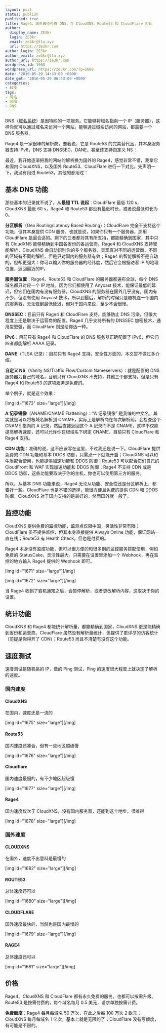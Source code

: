 ```yaml
---
layout: post
status: publish
published: true
title: Rage4，国外最佳免费 DNS，与 CloudXNS、Route53 和 CloudFlare 对比
author:
  display_name: ZE3kr
  login: ZE3kr
  email: ze3kr@tlo.xyz
  url: https://ze3kr.com
author_login: ZE3kr
author_email: ze3kr@tlo.xyz
author_url: https://ze3kr.com
wordpress_id: 1668
wordpress_url: https://ze3kr.com/?p=1668
date: '2016-05-29 14:43:00 +0000'
date_gmt: '2016-05-29 06:43:00 +0000'
categories:
- 科技
tags:
- 网站
- 网络
- DNS
---
```

<p>DNS（<a href="https://zh.wikipedia.org/wiki/域名系统" target="_blank">域名系统</a>）是因特网的一项服务。它能够将域名指向一个 IP（服务器），这样你就可以通过域名来访问一个网站。能够通过域名访问的网站，都需要一个 DNS 服务器。</p>
<p>Rage4 是一家很棒的解析商，要我说，它是 Route53 的完美替代品，其本身服务器支持 IPv6，DNS 支持 DNSSEC、DANE，甚至还支持自定义 NS！</p>
<p>最近，我开始逐渐把我的网站的解析换为国外的 Rage4，感觉非常不错，我拿它和国内 CloudXNS，以及国外 Route53、CloudFlare 进行一下对比，先声明一下，我没有用过 Route53，其他的都用过：<!--more--></p>
<h2>基本 DNS 功能</h2>
<p>那些基本的记录就不说了，从<strong>最短 TTL 说起</strong>：CloudFlare 最低 120 s，CloudXNS 最低 60 s，Rage4 和 Route53 都没有最低时长，或者说最低时长为 0。</p>
<p><strong>分区解析</strong>（Geo Routing/Latency Based Routing）：CloudFlare 完全不支持这个功能，但其本身提供 CDN 服务，也就是说，如果你只有一个服务器，那用 CloudFlare 是最合适的。剩下的三者都对其有所支持，都能精确到国家，其中只有 CloudXNS 能够精确到中国各省份的各运营商。Rage4 和 CloudXNS 支持智能解析，CloudXNS 会自动识别你的多个服务器，实现真对不同的运营商、不同的区域有不同的解析，但是只对国内的服务器有效；Rage4 的智能解析不是自动的，但却更强大：你可以输入你的服务器的经纬度，然后它会根据访客 IP 的地理位置，返回最近的IP。</p>
<p><strong>服务器位置</strong>：Rage4、Route53 和 CloudFlare 的服务器都遍布全球，每个 DNS 域名都只对应一个 IP 地址，因为它们都使用了 Anycast 技术，能保证最低的延迟，但它们在国内有没有服务器。CloudXNS 的服务器在国外几乎没有，国内有不少，但没有使用 Anycast 技术，所以到最后，解析的时候只是随机连一个国内的服务器，无法做到最低延迟，但对于国内来说，至少不会很慢。</p>
<p><strong>DNSSEC</strong>：目前只有 Rage4 和 CloudFlare 支持，能够防止 DNS 污染，但很大程度上还是取决于运营商的配置。Rage4 几乎支持所有的 DNSSEC 加密技术，通用型更强，而 CloudFlare 则是给你选一种。</p>
<p><strong>IPv6</strong>：目前只有 Rage4 和 CloudFlare 的 DNS 服务器正确配置了 IPv6，但它们四者都能解析 AAAA 记录。</p>
<p><strong>DANE</strong>（TLSA 记录）：目前只有 Rage4 支持，安全性方面的，本文暂不做过多介绍。</p>
<p><strong>自定义 NS</strong>（Vanity NS/Traffic Flow/Custom Nameservers）：就是配置的 DNS 服务器为自己的域名，目前只有 CloudXNS 不支持，其他三个都支持。但是只有 Rage4 和 Route53 的这项服务是免费的。</p>
<p>举个例子，就是这个效果：</p>
<p>[img id="1673" size="large"][/img]</p>
<p><strong>A 记录镜像</strong>（ANAME/CNAME Flattening）：“A 记录镜像” 是我编的中文名，其实就是可以将根域名解析到 CNAME，实际上是解析商在每次解析前，会检查这个 CNAME 指向的 A 记录，然后直接返回这个 A 记录而不是 CNAME，这样不仅能提高解析速度，还可以允许你在根域名下绑定 CNAME。目前只有 CloudFlare 和 Rage4 支持。</p>
<p><strong>CDN 功能</strong>：准确的说，这不应该写在这里，不过我还是说一下。CloudFlare 提供免费的 CDN 功能和基本 DDOS 防御，只需点一下就能开启；CloudXNS 可以和牛盾配合使用，也能提供加速功能和 DDOS 防御；Route53 可以配合它们自己的 CloudFront 和 WAF 实现加速功能和 DDOS 防御；Rage4 不支持 CDN 或是 DDOS 防御，这些功能要取决于你的主机，你也可以使用第三方的服务。</p>
<p>所以，从基本 DNS 功能来说，Rage4 无论从功能、安全性还是分区解析上，都要好一些。CloudFlare 也是不错的选择，能很方便且免费的提供 CDN 和 DDOS 防御，CloudXNS 对于国内支持的是最好的，然而国外就一般了。</p>
<h2>监控功能</h2>
<p>CloudXNS 提供免费的监控功能，监测点仅限中国，灵活性非常有限；CloudFlare 虽不提供监控，但其本身直接提供 Always Online 功能，保证网站一直在线；Route53 有 Health Check，但也是付费的。</p>
<p>Rage4 本身没有监控功能，但可以很方便的和很多别的监控服务搭配使用，例如免费的 StatusCake，灵活性最大。只需要在设置里添加一个 Webhook，再在监控的地方输入 Rage4 提供的 Webhook 即可。</p>
<p>[img id="1671" size="large"][/img]</p>
<p>[img id="1672" size="large"][/img]</p>
<p>当 Rage4 收到了宕机通知之后，会暂停解析，或者更改解析内容，这取决于你的设置。</p>
<h2>统计功能</h2>
<p>CloudXNS 和 Rage4 都能统计解析量，都能精确到国家，CloudXNS 更是能精确到省份和运营商。CloudFlare 虽然没有解析量统计，但提供了更详尽的访客统计（前提是你得开了 CDN）；Route53 尚且不清楚有没有这个功能。</p>
<h2>速度测试</h2>
<p>速度测试是随机挑的 IP，做的 Ping 测试，Ping 的速度很大程度上就决定了解析的速度。</p>
<h3>国内速度</h3>
<h4>CloudXNS</h4>
<p>在国内，速度还是一流的</p>
<p>[img id="1675" size="large"][/img]</p>
<h4>Route53</h4>
<p>国内速度还凑合，但有一些地区超级慢</p>
<p>[img id="1676" size="large"][/img]</p>
<h4>Cloudflare</h4>
<p>国内速度最慢的，有不少地区超级慢</p>
<p>[img id="1677" size="large"][/img]</p>
<h4>Rage4</h4>
<p>国内速度仅次于 CloudXNS，没有国内服务器，还能到这个地步，很难得</p>
<p>[img id="1678" size="large"][/img]</p>
<h3>国外速度</h3>
<h4>CLOUDXNS</h4>
<p>在国外，速度不出意料是最慢的</p>
<p>[img id="1682" size="large"][/img]</p>
<h4>ROUTE53</h4>
<p>总体速度还可以</p>
<p>[img id="1680" size="large"][/img]</p>
<h4>CLOUDFLARE</h4>
<p>国外速度最快的，当然也是国内最慢的</p>
<p>[img id="1679" size="large"][/img]</p>
<h4>RAGE4</h4>
<p>总体速度还可以</p>
<p>[img id="1681" size="large"][/img]</p>
<h2>价格</h2>
<p>Rage4、CloudXNS 和 CloudFlare 都有永久免费的服务，也都可以按需升级。Route53 是按需付费的，每个域名每月 0.5 美元，请求单独按需计费。</p>
<p><strong>免费额度</strong>：Rage4 每月每域名 50 万次，在此之后每 100 万次 2 欧元；CloudXNS 每月每域名 1 亿次，基本上就是无限的了；CloudFlare 没有写额度，有可能是不限的。</p>
